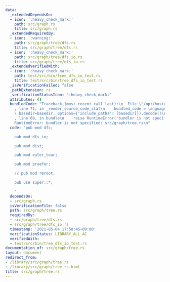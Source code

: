 ```yaml
---
data:
  _extendedDependsOn:
  - icon: ':heavy_check_mark:'
    path: src/graph.rs
    title: src/graph.rs
  _extendedRequiredBy:
  - icon: ':warning:'
    path: src/graph/tree/dfs.rs
    title: src/graph/tree/dfs.rs
  - icon: ':heavy_check_mark:'
    path: src/graph/tree/dfs_io.rs
    title: src/graph/tree/dfs_io.rs
  _extendedVerifiedWith:
  - icon: ':heavy_check_mark:'
    path: test/src/bin/tree_dfs_io_test.rs
    title: test/src/bin/tree_dfs_io_test.rs
  _isVerificationFailed: false
  _pathExtension: rs
  _verificationStatusIcon: ':heavy_check_mark:'
  attributes: {}
  bundledCode: "Traceback (most recent call last):\n  File \"/opt/hostedtoolcache/Python/3.9.5/x64/lib/python3.9/site-packages/onlinejudge_verify/documentation/build.py\"\
    , line 71, in _render_source_code_stat\n    bundled_code = language.bundle(stat.path,\
    \ basedir=basedir, options={'include_paths': [basedir]}).decode()\n  File \"/opt/hostedtoolcache/Python/3.9.5/x64/lib/python3.9/site-packages/onlinejudge_verify/languages/user_defined.py\"\
    , line 68, in bundle\n    raise RuntimeError('bundler is not specified: {}'.format(path.as_posix()))\n\
    RuntimeError: bundler is not specified: src/graph/tree.rs\n"
  code: 'pub mod dfs;

    pub mod dfs_io;

    pub mod dist;

    pub mod euler_tour;

    pub mod pruefer;

    // pub mod reroot;

    pub use super::*;

    '
  dependsOn:
  - src/graph.rs
  isVerificationFile: false
  path: src/graph/tree.rs
  requiredBy:
  - src/graph/tree/dfs.rs
  - src/graph/tree/dfs_io.rs
  timestamp: '2021-05-04 17:50:45+09:00'
  verificationStatus: LIBRARY_ALL_AC
  verifiedWith:
  - test/src/bin/tree_dfs_io_test.rs
documentation_of: src/graph/tree.rs
layout: document
redirect_from:
- /library/src/graph/tree.rs
- /library/src/graph/tree.rs.html
title: src/graph/tree.rs
---
```

